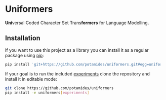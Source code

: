 # Uniformers
**Uni**versal Coded Character Set Trans**formers** for Language Modelling.

## Installation
If you want to use this project as a library you can install it as a regular
package using [pip](https://pip.pypa.io/en/stable):
```sh
pip install 'git+https://github.com/potamides/uniformers.git#egg=uniformers'
```
If your goal is to run the included [experiments](experiments) clone the
repository and install it in editable mode:
 ```sh
git clone https://github.com/potamides/uniformers
pip install -e uniformers[experiments]
 ```
